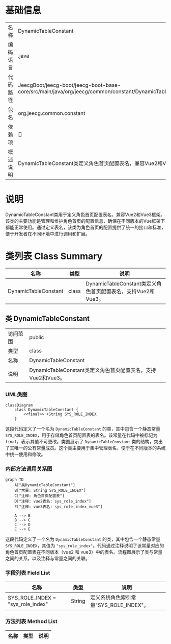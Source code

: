 # 基础信息

|      |      |
|------|------|
| 名称 | DynamicTableConstant |
| 编码语言 | .java |
| 代码路径 | JeecgBoot/jeecg-boot/jeecg-boot-base-core/src/main/java/org/jeecg/common/constant/DynamicTableConstant.java |
| 包名 | org.jeecg.common.constant |
| 依赖项 | [] |
| 概述说明 | DynamicTableConstant类定义角色首页配置表名，兼容Vue2和Vue3。 |

# 说明

DynamicTableConstant类用于定义角色首页配置表名，兼容Vue2和Vue3框架。该类的主要功能是管理和维护角色首页的配置信息，确保在不同版本的Vue框架下都能正常使用。通过定义表名，该类为角色首页的配置提供了统一的接口和标准，便于开发者在不同环境中进行调用和扩展。

# 类列表 Class Summary

| 名称   | 类型  | 说明 |
|-------|------|-------------|
| DynamicTableConstant | class | DynamicTableConstant类定义角色首页配置表名，支持Vue2和Vue3。 |



## 类 DynamicTableConstant

|      |      |
|------|------|
| 访问范围 | public |
| 类型 | class |
| 名称 | DynamicTableConstant |
| 说明 | DynamicTableConstant类定义角色首页配置表名，支持Vue2和Vue3。 |


### UML类图

```mermaid
classDiagram
    class DynamicTableConstant {
        <<final>> +String SYS_ROLE_INDEX
    }
```

这段代码定义了一个名为 `DynamicTableConstant` 的类，其中包含一个静态常量 `SYS_ROLE_INDEX`，用于存储角色首页配置表的表名。该常量在代码中被标记为 `final`，表示其值不可更改。类图展示了 `DynamicTableConstant` 类的结构，突出了其唯一的公有常量成员。这个类主要用于集中管理表名，便于在不同版本的系统中统一使用和修改。


### 内部方法调用关系图

```mermaid
graph TD
    A["类DynamicTableConstant"]
    B["常量: String SYS_ROLE_INDEX"]
    C["注释: 角色首页配置表"]
    D["注释: vue2表名: sys_role_index"]
    E["注释: vue3表名: sys_role_index_vue3"]

    A --> B
    B --> C
    C --> D
    C --> E
```

这段代码定义了一个名为 `DynamicTableConstant` 的类，其中包含一个静态常量 `SYS_ROLE_INDEX`，其值为 `"sys_role_index"`。代码通过注释说明了该常量对应的角色首页配置表在不同版本（vue2 和 vue3）中的表名。流程图展示了类与常量之间的关系，以及注释与常量之间的关联。

### 字段列表 Field List

| 名称  | 类型  | 说明 |
|-------|-------|------|
| SYS_ROLE_INDEX = "sys_role_index" | String | 定义系统角色索引常量"SYS_ROLE_INDEX"。 |

### 方法列表 Method List

| 名称  | 类型  | 说明 |
|-------|-------|------|




